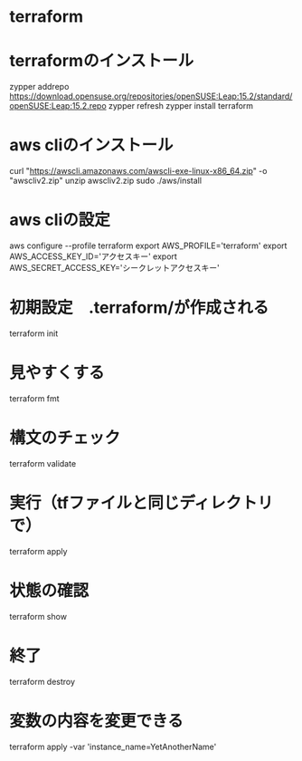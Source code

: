 # terraform

# terraformのインストール
zypper addrepo https://download.opensuse.org/repositories/openSUSE:Leap:15.2/standard/openSUSE:Leap:15.2.repo
zypper refresh
zypper install terraform


# aws cliのインストール
curl "https://awscli.amazonaws.com/awscli-exe-linux-x86_64.zip" -o "awscliv2.zip"
unzip awscliv2.zip
sudo ./aws/install

# aws cliの設定
aws configure --profile terraform
export AWS_PROFILE='terraform'
export AWS_ACCESS_KEY_ID='アクセスキー'
export AWS_SECRET_ACCESS_KEY='シークレットアクセスキー'


# 初期設定　.terraform/が作成される
terraform init

# 見やすくする 
terraform fmt

# 構文のチェック
terraform validate

# 実行（tfファイルと同じディレクトリで）
terraform apply

# 状態の確認
terraform show

# 終了
terraform destroy

# 変数の内容を変更できる
terraform apply -var 'instance_name=YetAnotherName'